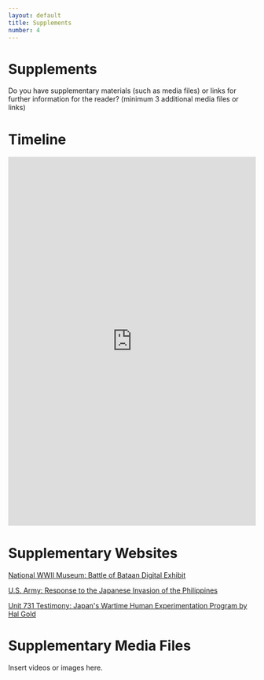 ```yaml
---
layout: default
title: Supplements
number: 4
---
```


# Supplements

Do you have supplementary materials (such as media files) or links for further information for the reader? (minimum 3 additional media files or links)

# Timeline

<iframe class='timeline-iframe' src='https://cdn.knightlab.com/libs/timeline3/latest/embed/index.html?source=1Gw_EJ95giHi13dl2QpMCTimXzm8lBhT-fR7Po2Q6HFc&font=Default&lang=en&initial_zoom=2&height=650' width='100%' height='750' webkitallowfullscreen mozallowfullscreen allowfullscreen frameborder='0'></iframe>


# Supplementary Websites
[National WWII Museum: Battle of Bataan Digital Exhibit](https://www.nationalww2museum.org/war/topics/battle-bataan-death-march)

[U.S. Army: Response to the Japanese Invasion of the Philippines](https://www.army.mil/article/179370/after_pearl_harbor_soldiers_held_out_for_months_against_japanese_invasion_of_philippines)

[Unit 731 Testimony: Japan's Wartime Human Experimentation Program by Hal Gold](https://english.news.cn/20230816/cc7e260837f245b2a920d30b64b8d534/c.html)






# Supplementary Media Files

Insert videos or images here.
